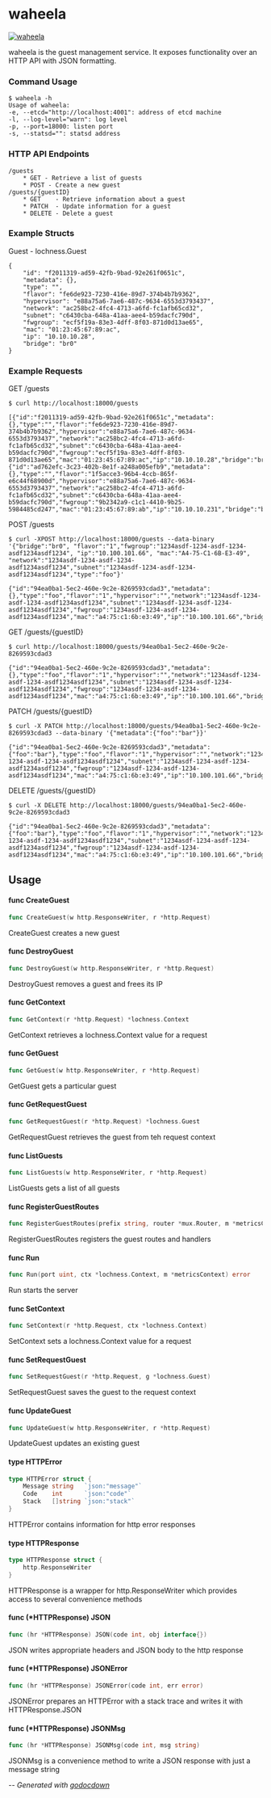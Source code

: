# waheela

[![waheela](https://godoc.org/github.com/mistifyio/lochness/cmd/waheela?status.png)](https://godoc.org/github.com/mistifyio/lochness/cmd/waheela)

waheela is the guest management service. It exposes functionality over an HTTP
API with JSON formatting.

### Command Usage

    $ waheela -h
    Usage of waheela:
    -e, --etcd="http://localhost:4001": address of etcd machine
    -l, --log-level="warn": log level
    -p, --port=18000: listen port
    -s, --statsd="": statsd address

### HTTP API Endpoints

    /guests
    	* GET - Retrieve a list of guests
    	* POST - Create a new guest
    /guests/{guestID}
    	* GET    - Retrieve information about a guest
    	* PATCH  - Update information for a guest
    	* DELETE - Delete a guest


### Example Structs

Guest - lochness.Guest

    {
    	"id": "f2011319-ad59-42fb-9bad-92e261f0651c",
    	"metadata": {},
    	"type": "",
    	"flavor": "fe6de923-7230-416e-89d7-374b4b7b9362",
    	"hypervisor": "e88a75a6-7ae6-487c-9634-6553d3793437",
    	"network": "ac258bc2-4fc4-4713-a6fd-fc1afb65cd32",
    	"subnet": "c6430cba-648a-41aa-aee4-b59dacfc790d",
    	"fwgroup": "ecf5f19a-83e3-4dff-8f03-871d0d13ae65",
    	"mac": "01:23:45:67:89:ac",
    	"ip": "10.10.10.28",
    	"bridge": "br0"
    }


### Example Requests

GET /guests

    $ curl http://localhost:18000/guests

    [{"id":"f2011319-ad59-42fb-9bad-92e261f0651c","metadata":{},"type":"","flavor":"fe6de923-7230-416e-89d7-374b4b7b9362","hypervisor":"e88a75a6-7ae6-487c-9634-6553d3793437","network":"ac258bc2-4fc4-4713-a6fd-fc1afb65cd32","subnet":"c6430cba-648a-41aa-aee4-b59dacfc790d","fwgroup":"ecf5f19a-83e3-4dff-8f03-871d0d13ae65","mac":"01:23:45:67:89:ac","ip":"10.10.10.28","bridge":"br0"},{"id":"ad762efc-3c23-402b-8e1f-a248a005efb9","metadata":{},"type":"","flavor":"1f5acce3-96b4-4ccb-865f-e6c44f68900d","hypervisor":"e88a75a6-7ae6-487c-9634-6553d3793437","network":"ac258bc2-4fc4-4713-a6fd-fc1afb65cd32","subnet":"c6430cba-648a-41aa-aee4-b59dacfc790d","fwgroup":"9b2342a9-c1c1-4410-9b25-5984485cd247","mac":"01:23:45:67:89:ab","ip":"10.10.10.231","bridge":"br0"}]

POST /guests

    $ curl -XPOST http://localhost:18000/guests --data-binary '{"bridge":"br0", "flavor":"1","fwgroup":"1234asdf-1234-asdf-1234-asdf1234asdf1234", "ip":"10.100.101.66", "mac":"A4-75-C1-6B-E3-49", "network":"1234asdf-1234-asdf-1234-asdf1234asdf1234","subnet":"1234asdf-1234-asdf-1234-asdf1234asdf1234","type":"foo"}'

    {"id":"94ea0ba1-5ec2-460e-9c2e-8269593cdad3","metadata":{},"type":"foo","flavor":"1","hypervisor":"","network":"1234asdf-1234-asdf-1234-asdf1234asdf1234","subnet":"1234asdf-1234-asdf-1234-asdf1234asdf1234","fwgroup":"1234asdf-1234-asdf-1234-asdf1234asdf1234","mac":"a4:75:c1:6b:e3:49","ip":"10.100.101.66","bridge":"br0"}

GET /guests/{guestID}

    $ curl http://localhost:18000/guests/94ea0ba1-5ec2-460e-9c2e-8269593cdad3

    {"id":"94ea0ba1-5ec2-460e-9c2e-8269593cdad3","metadata":{},"type":"foo","flavor":"1","hypervisor":"","network":"1234asdf-1234-asdf-1234-asdf1234asdf1234","subnet":"1234asdf-1234-asdf-1234-asdf1234asdf1234","fwgroup":"1234asdf-1234-asdf-1234-asdf1234asdf1234","mac":"a4:75:c1:6b:e3:49","ip":"10.100.101.66","bridge":"br0"}

PATCH /guests/{guestID}

    $ curl -X PATCH http://localhost:18000/guests/94ea0ba1-5ec2-460e-9c2e-8269593cdad3 --data-binary '{"metadata":{"foo":"bar"}}'

    {"id":"94ea0ba1-5ec2-460e-9c2e-8269593cdad3","metadata":{"foo":"bar"},"type":"foo","flavor":"1","hypervisor":"","network":"1234asdf-1234-asdf-1234-asdf1234asdf1234","subnet":"1234asdf-1234-asdf-1234-asdf1234asdf1234","fwgroup":"1234asdf-1234-asdf-1234-asdf1234asdf1234","mac":"a4:75:c1:6b:e3:49","ip":"10.100.101.66","bridge":"br0"}

DELETE /guests/{guestID}

    $ curl -X DELETE http://localhost:18000/guests/94ea0ba1-5ec2-460e-9c2e-8269593cdad3

    {"id":"94ea0ba1-5ec2-460e-9c2e-8269593cdad3","metadata":{"foo":"bar"},"type":"foo","flavor":"1","hypervisor":"","network":"1234asdf-1234-asdf-1234-asdf1234asdf1234","subnet":"1234asdf-1234-asdf-1234-asdf1234asdf1234","fwgroup":"1234asdf-1234-asdf-1234-asdf1234asdf1234","mac":"a4:75:c1:6b:e3:49","ip":"10.100.101.66","bridge":"br0"}
## Usage

#### func  CreateGuest

```go
func CreateGuest(w http.ResponseWriter, r *http.Request)
```
CreateGuest creates a new guest

#### func  DestroyGuest

```go
func DestroyGuest(w http.ResponseWriter, r *http.Request)
```
DestroyGuest removes a guest and frees its IP

#### func  GetContext

```go
func GetContext(r *http.Request) *lochness.Context
```
GetContext retrieves a lochness.Context value for a request

#### func  GetGuest

```go
func GetGuest(w http.ResponseWriter, r *http.Request)
```
GetGuest gets a particular guest

#### func  GetRequestGuest

```go
func GetRequestGuest(r *http.Request) *lochness.Guest
```
GetRequestGuest retrieves the guest from teh request context

#### func  ListGuests

```go
func ListGuests(w http.ResponseWriter, r *http.Request)
```
ListGuests gets a list of all guests

#### func  RegisterGuestRoutes

```go
func RegisterGuestRoutes(prefix string, router *mux.Router, m *metricsContext)
```
RegisterGuestRoutes registers the guest routes and handlers

#### func  Run

```go
func Run(port uint, ctx *lochness.Context, m *metricsContext) error
```
Run starts the server

#### func  SetContext

```go
func SetContext(r *http.Request, ctx *lochness.Context)
```
SetContext sets a lochness.Context value for a request

#### func  SetRequestGuest

```go
func SetRequestGuest(r *http.Request, g *lochness.Guest)
```
SetRequestGuest saves the guest to the request context

#### func  UpdateGuest

```go
func UpdateGuest(w http.ResponseWriter, r *http.Request)
```
UpdateGuest updates an existing guest

#### type HTTPError

```go
type HTTPError struct {
	Message string   `json:"message"`
	Code    int      `json:"code"`
	Stack   []string `json:"stack"`
}
```

HTTPError contains information for http error responses

#### type HTTPResponse

```go
type HTTPResponse struct {
	http.ResponseWriter
}
```

HTTPResponse is a wrapper for http.ResponseWriter which provides access to
several convenience methods

#### func (*HTTPResponse) JSON

```go
func (hr *HTTPResponse) JSON(code int, obj interface{})
```
JSON writes appropriate headers and JSON body to the http response

#### func (*HTTPResponse) JSONError

```go
func (hr *HTTPResponse) JSONError(code int, err error)
```
JSONError prepares an HTTPError with a stack trace and writes it with
HTTPResponse.JSON

#### func (*HTTPResponse) JSONMsg

```go
func (hr *HTTPResponse) JSONMsg(code int, msg string)
```
JSONMsg is a convenience method to write a JSON response with just a message
string

--
*Generated with [godocdown](https://github.com/robertkrimen/godocdown)*
